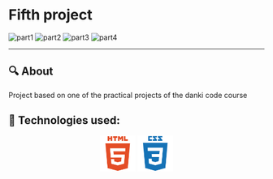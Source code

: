 # Fifth project


![part1](https://user-images.githubusercontent.com/87580316/132983345-ff32a8af-e75c-4396-989e-b7cf6434a892.jpg)
![part2](https://user-images.githubusercontent.com/87580316/132983341-6ebaee88-ab81-4019-be2c-46e75abcb6d4.jpg)
![part3](https://user-images.githubusercontent.com/87580316/132983383-5687aaf3-0123-46a0-98ad-2b499e4fd847.jpg)
![part4](https://user-images.githubusercontent.com/87580316/132983343-e8f8d581-eb09-4f9d-b521-2813546150e5.jpg)


 ---

## :mag: About 
Project based on one of the practical projects of the danki code course

## :rocket: Technologies used:
<p align="center">
<img src="https://github.com/devicons/devicon/blob/master/icons/html5/html5-plain-wordmark.svg" alt="html5"  width="70" height="70"/>
<img src="https://github.com/devicons/devicon/blob/master/icons/css3/css3-plain-wordmark.svg" alt="css3" width="70" height="70"/>
